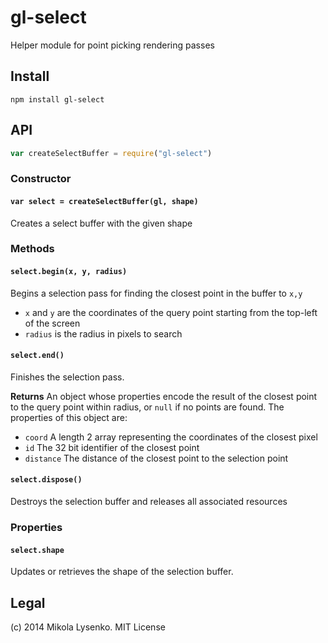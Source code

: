 gl-select
=========
Helper module for point picking rendering passes

## Install

```
npm install gl-select
```

## API

```javascript
var createSelectBuffer = require("gl-select")
```

### Constructor

#### `var select = createSelectBuffer(gl, shape)`

Creates a select buffer with the given shape

### Methods

#### `select.begin(x, y, radius)`

Begins a selection pass for finding the closest point in the buffer to `x,y`

* `x` and `y` are the coordinates of the query point starting from the top-left of the screen
* `radius` is the radius in pixels to search

#### `select.end()`

Finishes the selection pass.

**Returns** An object whose properties encode the result of the closest point to the query point within radius, or `null` if no points are found.  The properties of this object are:

* `coord` A length 2 array representing the coordinates of the closest pixel
* `id` The 32 bit identifier of the closest point
* `distance` The distance of the closest point to the selection point

#### `select.dispose()`

Destroys the selection buffer and releases all associated resources

### Properties

#### `select.shape`

Updates or retrieves the shape of the selection buffer.

## Legal

(c) 2014 Mikola Lysenko. MIT License